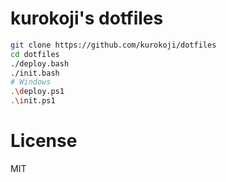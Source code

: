 # kurokoji's dotfiles

``` sh
git clone https://github.com/kurokoji/dotfiles
cd dotfiles
./deploy.bash
./init.bash
# Windows
.\deploy.ps1
.\init.ps1
```

# License

MIT
